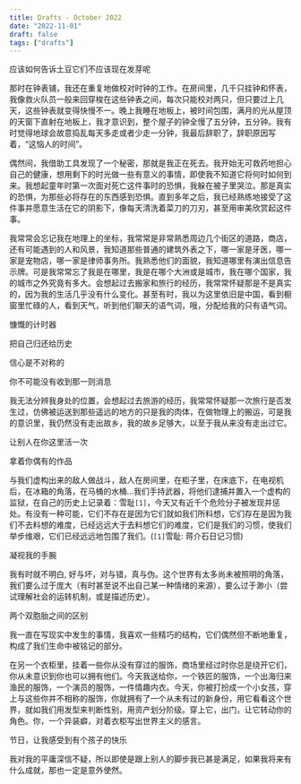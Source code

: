 ```yaml
---
title: Drafts - October 2022
date: "2022-11-01"
draft: false
tags: ["drafts"]
---
```


应该如何告诉土豆它们不应该现在发芽呢

那时在钟表铺，我还在重复地做校对时钟的工作。在房间里，几千只挂钟和怀表，我像救火队员一般来回穿梭在这些钟表之间，每次只能校对两只，但只要过上几天，这些钟表就变得快慢不一。晚上我睡在地板上，被时间包围，满月的光从屋顶的天窗下直射在地板上，我才意识到，整个屋子的钟全慢了五分钟，五分钟。我有时觉得地球会故意捣乱每天多走或者少走一分钟，我最后辞职了，辞职原因写着，“这恼人的时间”。

偶然间，我借助工具发现了一个秘密，那就是我正在死去。我开始无可救药地担心自己的健康，想用剩下的时光做一些有意义的事情，即使我不知道它将何时如何到来。我想起童年时第一次面对死亡这件事时的恐惧，我躲在被子里哭泣。那是真实的恐惧，为那些必将存在的东西感到恐惧。直到多年之后，我已经熟练地接受了这件事并愿意生活在它的阴影下，像每天清洗着菜刀的刀刃，甚至用审美欣赏起这件事。

我常常会忘记我在地理上的坐标，我常常是非常熟悉周边几个街区的道路，商店，还有可能遇到的人和风景，我知道那些普通的建筑外表之下，哪一家是牙医，哪一家是宠物店，哪一家是律师事务所。我熟悉他们的面貌，我知道哪里有演出信息告示牌。可是我常常忘了我是在哪里，我是在哪个大洲或是城市，我在哪个国家，我的城市之外究竟有多大。会想起过去搬家和旅行的经历，我常常怀疑那是不是真实的，因为我的生活几乎没有什么变化。甚至有时，我以为这里依旧是中国，看到橱窗里忙碌的人，看到天气，听到他们聊天的语气词，哦，分配给我的只有语气词。  

慷慨的计时器 

把自己归还给历史 

信心是不对称的

你不可能没有收到那一则消息  

我无法分辨我身处的位置，会想起过去旅游的经历，我常常怀疑那一次旅行是否发生过，仿佛被运送到那些遥远的地方的只是我的肉体，在做物理上的搬运，可是我的意识里，我仍然没有走出故乡，我的故乡足够大，以至于我从来没有走出过它。

让别人在你这里活一次  

拿着你偶有的作品

与我们虚构出来的敌人做战斗，敌人在房间里，在柜子里，在床底下，在电视机后，在冰箱的角落，在马桶的水桶...我们手持武器，将他们逮捕并置入一个虚构的监狱，在自己的历史上记录着：雪耻`[1]`，今天又有近千个危险分子被发现并惩处。有没有一种可能，它们不存在是因为它们就如我们所料想，它们存在是因为我们不去料想的难度，已经远远大于去料想它们的难度，它们是我们的习惯，使我们举步维艰，它们已经远远地包围了我们。(`[1]`雪耻: 蒋介石日记习惯)

凝视我的手腕  

我有时就不明白, 好与坏，对与错，真与伪。这个世界有太多尚未被照明的角落，我们要么过于庞大（有时甚至说不出自己某一种情绪的来源），要么过于渺小（尝试理解社会的运转机制，或是描述历史）。  

两个双胞胎之间的区别

我一直在写现实中发生的事情，我喜欢一些精巧的结构，它们偶然但不断地重复，构成了我们生命中被铭记的部分。  

在另一个衣柜里，挂着一些你从没有穿过的服饰，商场里经过时你总是绕开它们，你从未意识到你也可以拥有他们。今天我送给你，一个铁匠的服饰，一个出海归来渔民的服饰，一个演员的服饰，一件情趣内衣。今天，你被打扮成一个小女孩，穿上与这些你并不相称的服饰，你就拥有了一个从未有过的新身份，用它看看这个世界，就如我们用发型来判断性别，用资产划分阶级。穿上它，出门，让它转动你的角色。你，一个异装癖，对着衣柜写出世界主义的感言。

节日，让我感受到有个孩子的快乐

我对我的平庸深信不疑，所以即使是跟上别人的脚步我已甚是满足，如果我将来有什么成就，那也一定是意外使然。